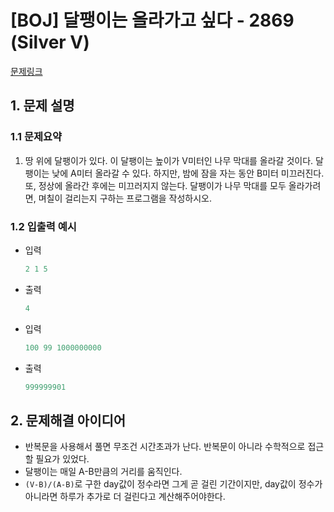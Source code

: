 # [BOJ] 달팽이는 올라가고 싶다 - 2869 (Silver V)

[문제링크](https://www.acmicpc.net/problem/2869)

## 1. 문제 설명
### 1.1 문제요약

1. 땅 위에 달팽이가 있다. 이 달팽이는 높이가 V미터인 나무 막대를 올라갈 것이다.
   달팽이는 낮에 A미터 올라갈 수 있다. 하지만, 밤에 잠을 자는 동안 B미터 미끄러진다. 또, 정상에 올라간 후에는 미끄러지지 않는다.
   달팽이가 나무 막대를 모두 올라가려면, 며칠이 걸리는지 구하는 프로그램을 작성하시오.

### 1.2 입출력 예시

- 입력

  ```python
  2 1 5
  ```

- 출력

  ```python
  4
  ```

- 입력

  ```python
  100 99 1000000000
  ```

- 출력

  ```python
  999999901
  ```

## 2. 문제해결 아이디어
- 반복문을 사용해서 풀면 무조건 시간초과가 난다. 반복문이 아니라 수학적으로 접근할 필요가 있었다.
- 달팽이는 매일 A-B만큼의 거리를 움직인다.
- `(V-B)/(A-B)`로 구한 day값이 정수라면 그게 곧 걸린 기간이지만, day값이 정수가 아니라면 하루가 추가로 더 걸린다고 계산해주어야한다.